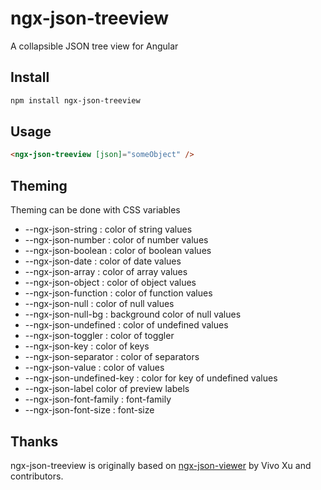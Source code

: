 # ngx-json-treeview

A collapsible JSON tree view for Angular

## Install

```bash
npm install ngx-json-treeview
```

## Usage

```html
<ngx-json-treeview [json]="someObject" />
```

## Theming

Theming can be done with CSS variables

- --ngx-json-string : color of string values
- --ngx-json-number : color of number values
- --ngx-json-boolean : color of boolean values
- --ngx-json-date : color of date values
- --ngx-json-array : color of array values
- --ngx-json-object : color of object values
- --ngx-json-function : color of function values
- --ngx-json-null : color of null values
- --ngx-json-null-bg : background color of null values
- --ngx-json-undefined : color of undefined values
- --ngx-json-toggler : color of toggler
- --ngx-json-key : color of keys
- --ngx-json-separator : color of separators
- --ngx-json-value : color of values
- --ngx-json-undefined-key : color for key of undefined values
- --ngx-json-label color of preview labels
- --ngx-json-font-family : font-family
- --ngx-json-font-size : font-size

## Thanks

ngx-json-treeview is originally based on
[ngx-json-viewer](https://github.com/hivivo/ngx-json-viewer) by Vivo Xu and contributors.
